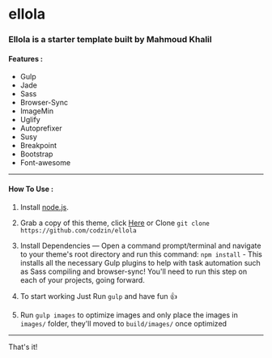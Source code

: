# ellola

### Ellola is a starter template built by Mahmoud Khalil


#### Features :

* Gulp
* Jade
* Sass
* Browser-Sync
* ImageMin
* Uglify
* Autoprefixer
* Susy
* Breakpoint
* Bootstrap
* Font-awesome
---
#### How To Use :

 1. Install [node.js](http://www.nodejs.org/).
 2. Grab a copy of this theme, click [Here](https://github.com/codzin/ellola/archive/master.zip) or Clone ` git clone https://github.com/codzin/ellola `

 3. Install Dependencies — Open a command prompt/terminal and navigate to your theme's root directory and run this command: `npm install` - This installs all the necessary Gulp plugins to help with task automation such as Sass compiling and browser-sync! You'll need to run this step on each of your projects, going forward.
 4. To start working Just Run ` gulp ` and  have fun :+1:
 5. Run `gulp images` to optimize images and only place the images in `images/` folder, they'll moved to `build/images/` once optimized

---

That's it!


